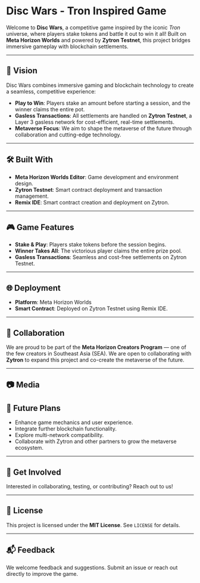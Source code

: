 # Disc Wars - Tron Inspired Game

Welcome to **Disc Wars**, a competitive game inspired by the iconic *Tron* universe, where players stake tokens and battle it out to win it all! Built on **Meta Horizon Worlds** and powered by **Zytron Testnet**, this project bridges immersive gameplay with blockchain settlements.

---

## 🚀 Vision

Disc Wars combines immersive gaming and blockchain technology to create a seamless, competitive experience:

- **Play to Win**: Players stake an amount before starting a session, and the winner claims the entire pot.  
- **Gasless Transactions**: All settlements are handled on **Zytron Testnet**, a Layer 3 gasless network for cost-efficient, real-time settlements.  
- **Metaverse Focus**: We aim to shape the metaverse of the future through collaboration and cutting-edge technology.  

---

## 🛠 Built With

- **Meta Horizon Worlds Editor**: Game development and environment design.  
- **Zytron Testnet**: Smart contract deployment and transaction management.  
- **Remix IDE**: Smart contract creation and deployment on Zytron.  

---

## 🎮 Game Features

- **Stake & Play**: Players stake tokens before the session begins.  
- **Winner Takes All**: The victorious player claims the entire prize pool.  
- **Gasless Transactions**: Seamless and cost-free settlements on Zytron Testnet.  

---

## 🌐 Deployment

- **Platform**: Meta Horizon Worlds  
- **Smart Contract**: Deployed on Zytron Testnet using Remix IDE.  

---

## 🤝 Collaboration

We are proud to be part of the **Meta Horizon Creators Program** — one of the few creators in Southeast Asia (SEA). We are open to collaborating with **Zytron** to expand this project and co-create the metaverse of the future.

---

## 📷 Media


## 🚧 Future Plans

- Enhance game mechanics and user experience.  
- Integrate further blockchain functionality.  
- Explore multi-network compatibility.  
- Collaborate with Zytron and other partners to grow the metaverse ecosystem.  

---

## 🔗 Get Involved

Interested in collaborating, testing, or contributing? Reach out to us!  

---

## 📜 License

This project is licensed under the **MIT License**. See `LICENSE` for details.

---
## 📬 Feedback

We welcome feedback and suggestions. Submit an issue or reach out directly to improve the game.  
